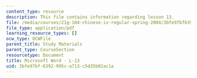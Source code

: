 ```yaml
---
content_type: resource
description: This file contains information regarding lesson 13.
file: /media/courses/21g-104-chinese-iv-regular-spring-2004/3bfe97bf6392995ca713c5d35b02ac1a_MIT21G_104S04_Oral_13.pdf
file_type: application/pdf
learning_resource_types: []
ocw_type: OCWFile
parent_title: Study Materials
parent_type: CourseSection
resourcetype: Document
title: Microsoft Word - L-13
uid: 3bfe97bf-6392-995c-a713-c5d35b02ac1a
---
```

